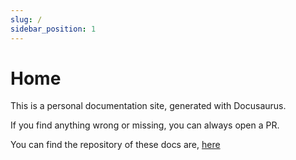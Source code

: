 ```yaml
---
slug: /
sidebar_position: 1
---
```


# Home

This is a personal documentation site, generated with Docusaurus.

If you find anything wrong or missing, you can always open a PR.

You can find the repository of these docs are, [here](https://github.com/ZasX/docs)
